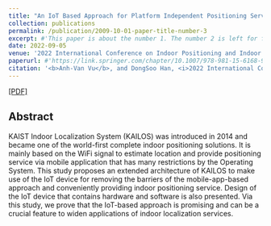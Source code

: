 ```yaml
---
title: "An IoT Based Approach for Platform Independent Positioning Service"
collection: publications
permalink: /publication/2009-10-01-paper-title-number-3
excerpt: #'This paper is about the number 1. The number 2 is left for future work.'
date: 2022-09-05
venue: '2022 International Conference on Indoor Positioning and Indoor Navigation'
paperurl: #'https://link.springer.com/chapter/10.1007/978-981-15-6168-9_12'
citation: '<b>Anh-Van Vu</b>, and DongSoo Han, <i>2022 International Conference on Indoor Positioning and Indoor Navigation</i> <b>IPIN 2022</b>.'
---
```

[[PDF]](http://vanbk.github.io/files/paper3.pdf)

## Abstract
KAIST Indoor Localization System (KAILOS) was introduced in 2014 and became one of the world-first complete indoor positioning solutions. It is mainly based on the WiFi signal to estimate location and provide positioning service via mobile application that has many restrictions by the Operating System. This study proposes an extended architecture of KAILOS to make use of the IoT device for removing the barriers of the mobile-app-based approach and conveniently providing indoor positioning service. Design of the IoT device that contains hardware and software is also presented. Via this study, we prove that the IoT-based approach is promising and can be a crucial feature to widen applications of indoor localization services.

